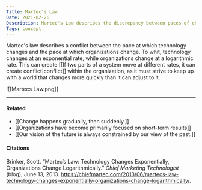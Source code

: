 ```yaml
---
Title: Martec's Law
Date: 2021-02-26
Description: Martec's Law describes the discrepancy between paces of change in technologies and organizations
Tags: concept
---
```


Martec's law describes a conflict between the pace at which technology changes and the pace at which organizations change. To whit, technology changes at an exponential rate, while organizations change at a logarithmic rate. This can create [[If two parts of a system move at different rates, it can create conflict|conflict]] within the organization, as it must strive to keep up with a world that changes more quickly than it can adjust to it. 

![[Martecs Law.png]]

---
#### Related
- [[Change happens gradually, then suddenly.]]
- [[Organizations have become primarily focused on short-term results]]
- [[Our vision of the future is always constrained by our view of the past.]]

#### Citations
Brinker, Scott. “Martec’s Law: Technology Changes Exponentially, Organizations Change Logarithmically.” *Chief Marketing Technologist* (blog), June 13, 2013. https://chiefmartec.com/2013/06/martecs-law-technology-changes-exponentially-organizations-change-logarithmically/.

